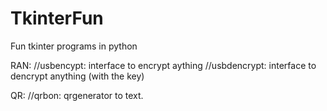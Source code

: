 # TkinterFun
Fun tkinter programs in python

RAN:
//usbencypt: interface to encrypt aything 
//usbdencrypt: interface to dencrypt anything (with the key)

QR:
//qrbon: qrgenerator to text.
